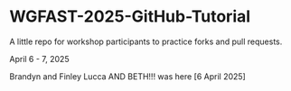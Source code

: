 # WGFAST-2025-GitHub-Tutorial

A little repo for workshop participants to practice forks and pull requests.

April 6 - 7, 2025


Brandyn and Finley Lucca AND BETH!!! was here [6 April 2025]
